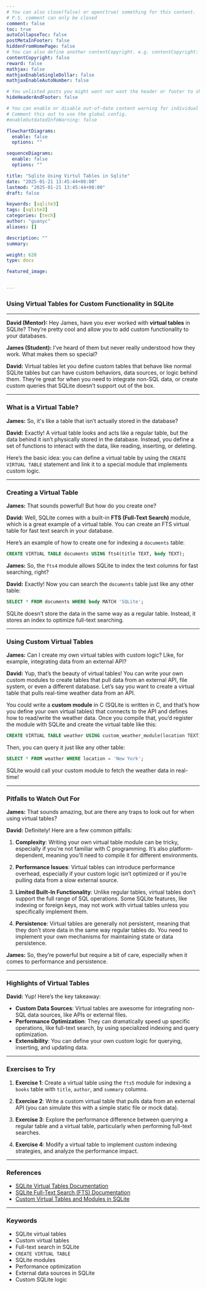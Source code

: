 ```yaml
---
# You can also close(false) or open(true) something for this content.
# P.S. comment can only be closed
comment: false
toc: true
autoCollapseToc: false
postMetaInFooter: false
hiddenFromHomePage: false
# You can also define another contentCopyright. e.g. contentCopyright: "This is another copyright."
contentCopyright: false
reward: false
mathjax: false
mathjaxEnableSingleDollar: false
mathjaxEnableAutoNumber: false

# You unlisted posts you might want not want the header or footer to show
hideHeaderAndFooter: false

# You can enable or disable out-of-date content warning for individual post.
# Comment this out to use the global config.
#enableOutdatedInfoWarning: false

flowchartDiagrams:
  enable: false
  options: ""

sequenceDiagrams:
  enable: false
  options: ""

title: "Sqlite Using Virtul Tables in Sqlite"
date: "2025-01-21 13:45:44+08:00"
lastmod: "2025-01-21 13:45:44+08:00"
draft: false

keywords: [sqlite3]
tags: [sqlite3]
categories: [tech]
author: "guanyc"
aliases: []

description: ""
summary:

weight: 620
type: docs

featured_image:


---
```


### **Using Virtual Tables for Custom Functionality in SQLite**

---

**David (Mentor):** Hey James, have you ever worked with **virtual tables** in SQLite? They’re pretty cool and allow you to add custom functionality to your databases.

**James (Student):** I’ve heard of them but never really understood how they work. What makes them so special?

**David:** Virtual tables let you define custom tables that behave like normal SQLite tables but can have custom behaviors, data sources, or logic behind them. They’re great for when you need to integrate non-SQL data, or create custom queries that SQLite doesn’t support out of the box.

---

### **What is a Virtual Table?**

**James:** So, it's like a table that isn’t actually stored in the database?

**David:** Exactly! A virtual table looks and acts like a regular table, but the data behind it isn’t physically stored in the database. Instead, you define a set of functions to interact with the data, like reading, inserting, or deleting.

Here’s the basic idea: you can define a virtual table by using the `CREATE VIRTUAL TABLE` statement and link it to a special module that implements custom logic.

---

### **Creating a Virtual Table**

**James:** That sounds powerful! But how do you create one?

**David:** Well, SQLite comes with a built-in **FTS (Full-Text Search)** module, which is a great example of a virtual table. You can create an FTS virtual table for fast text search in your database.

Here’s an example of how to create one for indexing a `documents` table:

```sql
CREATE VIRTUAL TABLE documents USING fts4(title TEXT, body TEXT);
```

**James:** So, the `fts4` module allows SQLite to index the text columns for fast searching, right?

**David:** Exactly! Now you can search the `documents` table just like any other table:

```sql
SELECT * FROM documents WHERE body MATCH 'SQLite';
```

SQLite doesn’t store the data in the same way as a regular table. Instead, it stores an index to optimize full-text searching.

---

### **Using Custom Virtual Tables**

**James:** Can I create my own virtual tables with custom logic? Like, for example, integrating data from an external API?

**David:** Yup, that’s the beauty of virtual tables! You can write your own custom modules to create tables that pull data from an external API, file system, or even a different database. Let’s say you want to create a virtual table that pulls real-time weather data from an API.

You could write a **custom module** in C (SQLite is written in C, and that’s how you define your own virtual tables) that connects to the API and defines how to read/write the weather data. Once you compile that, you’d register the module with SQLite and create the virtual table like this:

```sql
CREATE VIRTUAL TABLE weather USING custom_weather_module(location TEXT);
```

Then, you can query it just like any other table:

```sql
SELECT * FROM weather WHERE location = 'New York';
```

SQLite would call your custom module to fetch the weather data in real-time!

---

### **Pitfalls to Watch Out For**

**James:** That sounds amazing, but are there any traps to look out for when using virtual tables?

**David:** Definitely! Here are a few common pitfalls:

1. **Complexity**: Writing your own virtual table module can be tricky, especially if you're not familiar with C programming. It’s also platform-dependent, meaning you'll need to compile it for different environments.

2. **Performance Issues**: Virtual tables can introduce performance overhead, especially if your custom logic isn’t optimized or if you’re pulling data from a slow external source.

3. **Limited Built-In Functionality**: Unlike regular tables, virtual tables don’t support the full range of SQL operations. Some SQLite features, like indexing or foreign keys, may not work with virtual tables unless you specifically implement them.

4. **Persistence**: Virtual tables are generally not persistent, meaning that they don’t store data in the same way regular tables do. You need to implement your own mechanisms for maintaining state or data persistence.

**James:** So, they’re powerful but require a bit of care, especially when it comes to performance and persistence.

---

### **Highlights of Virtual Tables**

**David:** Yup! Here’s the key takeaway:

- **Custom Data Sources**: Virtual tables are awesome for integrating non-SQL data sources, like APIs or external files.
- **Performance Optimization**: They can dramatically speed up specific operations, like full-text search, by using specialized indexing and query optimization.
- **Extensibility**: You can define your own custom logic for querying, inserting, and updating data.

---

### **Exercises to Try**

1. **Exercise 1**: Create a virtual table using the `fts5` module for indexing a `books` table with `title`, `author`, and `summary` columns.
   
2. **Exercise 2**: Write a custom virtual table that pulls data from an external API (you can simulate this with a simple static file or mock data).

3. **Exercise 3**: Explore the performance difference between querying a regular table and a virtual table, particularly when performing full-text searches.

4. **Exercise 4**: Modify a virtual table to implement custom indexing strategies, and analyze the performance impact.

---

### **References**

- [SQLite Virtual Tables Documentation](https://www.sqlite.org/vtab.html)
- [SQLite Full-Text Search (FTS) Documentation](https://www.sqlite.org/fts3.html)
- [Custom Virtual Tables and Modules in SQLite](https://www.sqlite.org/c3ref/create_module.html)

---

### **Keywords**

- SQLite virtual tables
- Custom virtual tables
- Full-text search in SQLite
- `CREATE VIRTUAL TABLE`
- SQLite modules
- Performance optimization
- External data sources in SQLite
- Custom SQLite logic
